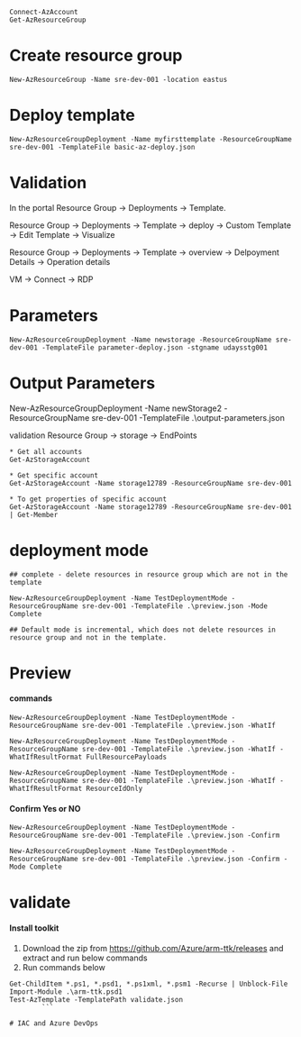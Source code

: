 ```
Connect-AzAccount
Get-AzResourceGroup
```

# Create resource group
```
New-AzResourceGroup -Name sre-dev-001 -location eastus
```

# Deploy template
```
New-AzResourceGroupDeployment -Name myfirsttemplate -ResourceGroupName sre-dev-001 -TemplateFile basic-az-deploy.json
```

# Validation

In the portal Resource Group -> Deployments -> Template.

Resource Group -> Deployments -> Template -> deploy 
                                                    -> Custom Template
                                                    -> Edit Template
                                                    -> Visualize

Resource Group -> Deployments -> Template -> overview
                                            -> Delpoyment Details -> Operation details

VM -> Connect -> RDP                                    

# Parameters 
```
New-AzResourceGroupDeployment -Name newstorage -ResourceGroupName sre-dev-001 -TemplateFile parameter-deploy.json -stgname udaysstg001
```

# Output Parameters

New-AzResourceGroupDeployment -Name newStorage2 -ResourceGroupName sre-dev-001 -TemplateFile .\output-parameters.json

validation
    Resource Group -> storage -> EndPoints

	* Get all accounts
	Get-AzStorageAccount

	* Get specific account
	Get-AzStorageAccount -Name storage12789 -ResourceGroupName sre-dev-001

	* To get properties of specific account
	Get-AzStorageAccount -Name storage12789 -ResourceGroupName sre-dev-001 | Get-Member

# deployment mode
    ## complete - delete resources in resource group which are not in the template

    New-AzResourceGroupDeployment -Name TestDeploymentMode -ResourceGroupName sre-dev-001 -TemplateFile .\preview.json -Mode Complete

    ## Default mode is incremental, which does not delete resources in resource group and not in the template.        

# Preview

#### commands
```
New-AzResourceGroupDeployment -Name TestDeploymentMode -ResourceGroupName sre-dev-001 -TemplateFile .\preview.json -WhatIf

New-AzResourceGroupDeployment -Name TestDeploymentMode -ResourceGroupName sre-dev-001 -TemplateFile .\preview.json -WhatIf -WhatIfResultFormat FullResourcePayloads

New-AzResourceGroupDeployment -Name TestDeploymentMode -ResourceGroupName sre-dev-001 -TemplateFile .\preview.json -WhatIf -WhatIfResultFormat ResourceIdOnly
```

#### Confirm Yes or NO

```
New-AzResourceGroupDeployment -Name TestDeploymentMode -ResourceGroupName sre-dev-001 -TemplateFile .\preview.json -Confirm

New-AzResourceGroupDeployment -Name TestDeploymentMode -ResourceGroupName sre-dev-001 -TemplateFile .\preview.json -Confirm -Mode Complete
```
# validate
#### Install toolkit
1. Download the zip from https://github.com/Azure/arm-ttk/releases and extract and run below commands
2. Run commands below
```
Get-ChildItem *.ps1, *.psd1, *.ps1xml, *.psm1 -Recurse | Unblock-File
Import-Module .\arm-ttk.psd1
Test-AzTemplate -TemplatePath validate.json
        ```

# IAC and Azure DevOps

